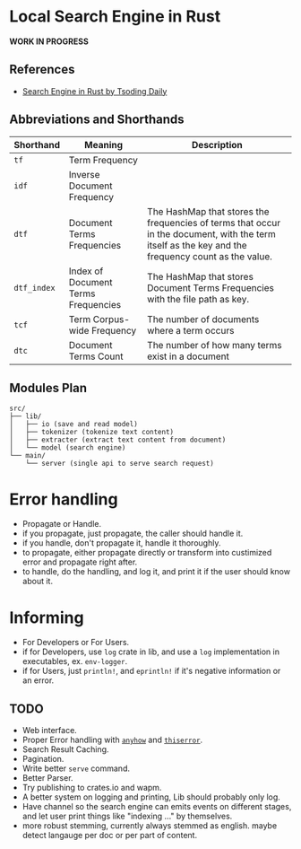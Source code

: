 # Local Search Engine in Rust

**WORK IN PROGRESS**

## References

- [Search Engine in Rust by Tsoding Daily](https://www.youtube.com/playlist?list=PLpM-Dvs8t0VZXC-91PpIp-eAt0WF5SKEv)

## Abbreviations and Shorthands

| Shorthand   | Meaning                             | Description                                                                                                                                        |
| ----------- | ----------------------------------- | -------------------------------------------------------------------------------------------------------------------------------------------------- |
| `tf`        | Term Frequency                      |                                                                                                                                                    |
| `idf`       | Inverse Document Frequency          |                                                                                                                                                    |
| `dtf`       | Document Terms Frequencies          | The HashMap that stores the frequencies of terms that occur in the document, with the term itself as the key and the frequency count as the value. |
| `dtf_index` | Index of Document Terms Frequencies | The HashMap that stores Document Terms Frequencies with the file path as key.                                                                      |
| `tcf`       | Term Corpus-wide Frequency          | The number of documents where a term occurs                                                                                                        |
| `dtc`       | Document Terms Count                | The number of how many terms exist in a document                                                                                                   |

## Modules Plan

```
src/
├── lib/
│   ├── io (save and read model)
│   ├── tokenizer (tokenize text content)
│   ├── extracter (extract text content from document)
│   └── model (search engine)
└── main/
    └── server (single api to serve search request)
```

# Error handling

- Propagate or Handle.
- if you propagate, just propagate, the caller should handle it.
- if you handle, don't propagate it, handle it thoroughly.
- to propagate, either propagate directly or transform into custimized error and propagate right after.
- to handle, do the handling, and log it, and print it if the user should know about it.

# Informing

- For Developers or For Users.
- if for Developers, use `log` crate in lib, and use a `log` implementation in executables, ex. `env-logger`.
- if for Users, just `println!`, and `eprintln!` if it's negative information or an error.

## TODO

- Web interface.
- Proper Error handling with [`anyhow`](https://crates.io/crates/anyhow) and [`thiserror`](https://crates.io/crates/thiserror).
- Search Result Caching.
- Pagination.
- Write better `serve` command.
- Better Parser.
- Try publishing to crates.io and wapm.
- A better system on logging and printing, Lib should probably only log.
- Have channel so the search engine can emits events on different stages, and let user print things like "indexing ..." by themselves.
- more robust stemming, currently always stemmed as english. maybe detect langauge per doc or per part of content.
